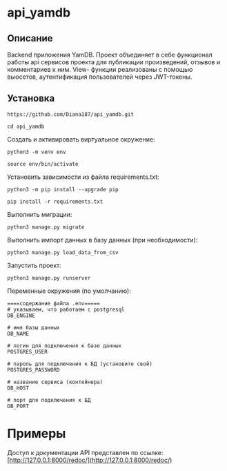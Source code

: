 # api_yamdb
## Описание
Backend приложения YamDB. 
Проект объединяет в себе функционал работы api сервисов проекта для публикации произведений,
отзывов и комментариев к ним. 
View- функции реализованы с помощью вьюсетов, аутентификация пользователей через JWT-токены.

## Установка
```
https://github.com/Diana187/api_yamdb.git
```
```
cd api_yamdb
```
Cоздать и активировать виртуальное окружение:
```
python3 -m venv env
```
```
source env/bin/activate
```
Установить зависимости из файла requirements.txt:
```
python3 -m pip install --upgrade pip
```
```
pip install -r requirements.txt
```
Выполнить миграции:
```
python3 manage.py migrate
```
Выполнить импорт данных в базу данных (при необходимости):
```
python3 manage.py load_data_from_csv
```
Запустить проект:
```
python3 manage.py runserver
```
Переменные окружения (по умолчанию):
```
====содержание файла .env=====
# указываем, что работаем с postgresql
DB_ENGINE

# имя базы данных
DB_NAME

# логин для подключения к базе данных
POSTGRES_USER

# пароль для подключения к БД (установите свой)
POSTGRES_PASSWORD

# название сервиса (контейнера)
DB_HOST

# порт для подключения к БД
DB_PORT
```


# Примеры
Доступ к документации API представлен по ссылке:
[http://127.0.0.1:8000/redoc/](http://127.0.0.1:8000/redoc/)
